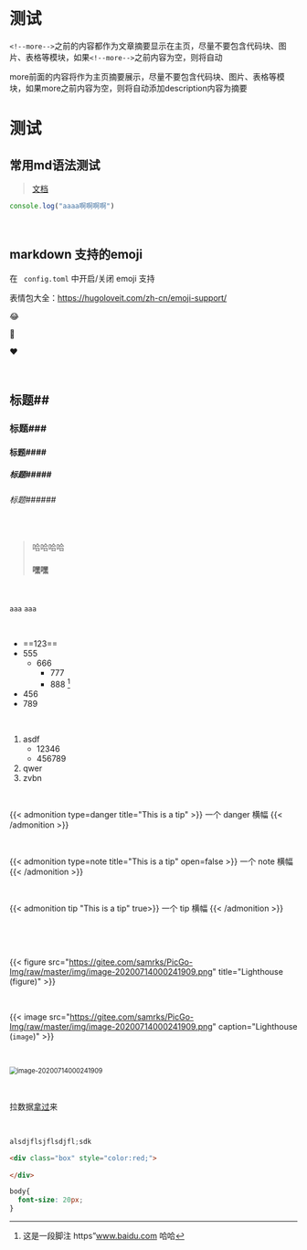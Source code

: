 # 测试




`<!--more-->`之前的内容都作为文章摘要显示在主页，尽量不要包含代码块、图片、表格等模块，如果`<!--more-->`之前内容为空，则将自动 <!--more-->



more前面的内容将作为主页摘要展示，尽量不要包含代码块、图片、表格等模块，如果more之前内容为空，则将自动添加description内容为摘要 <!--more-->

# 测试

## 常用md语法测试

>   [文档](https://hugoloveit.com/zh-cn/theme-documentation-content/#3-%E5%86%85%E5%AE%B9%E6%91%98%E8%A6%81)

```js
console.log("aaaa啊啊啊啊")
```

​	

## markdown 支持的emoji

在 ` config.toml` 中开启/关闭 emoji 支持

表情包大全：https://hugoloveit.com/zh-cn/emoji-support/

:joy:

:jack_o_lantern:

:heart:

​	

##  标题##

### 标题###

#### 标题####

##### 标题#####

###### 标题######

​	

>   哈哈哈哈
>
>   #### 嘿嘿

​	

`aaa`   `aaa`

​	

+   ==123==
+   555
    +   666
        +   777
        +   888 [^1]
+   456
+   789

[^1]: 这是一段脚注 https”www.baidu.com  哈哈

​	

1.  asdf
    +   12346
    +   456789
2.  qwer
3.  zvbn




​	

{{< admonition type=danger title="This is a tip" >}}
一个 danger 横幅
{{< /admonition >}}

​	

{{< admonition type=note title="This is a tip" open=false >}}
一个 note 横幅
{{< /admonition >}}

​	

{{< admonition tip "This is a tip" true>}}
一个 tip 横幅
{{< /admonition >}}

​	

​	

{{< figure src="https://gitee.com/samrks/PicGo-Img/raw/master/img/image-20200714000241909.png" title="Lighthouse (figure)" >}}

​	

{{< image src="https://gitee.com/samrks/PicGo-Img/raw/master/img/image-20200714000241909.png" caption="Lighthouse (`image`)"   >}}

​	

<img src="https://gitee.com/samrks/PicGo-Img/raw/master/img/image-20200714000241909.png" alt="image-20200714000241909" style="zoom: 80%;" />

​	

拉数据[拿过](https://gohugo.io/getting-started/quick-start/)来

​	

```js
alsdjflsjflsdjfl;sdk
```

```html
<div class="box" style="color:red;">
  
</div>
```

```css
body{
  font-size: 20px;
}
```


